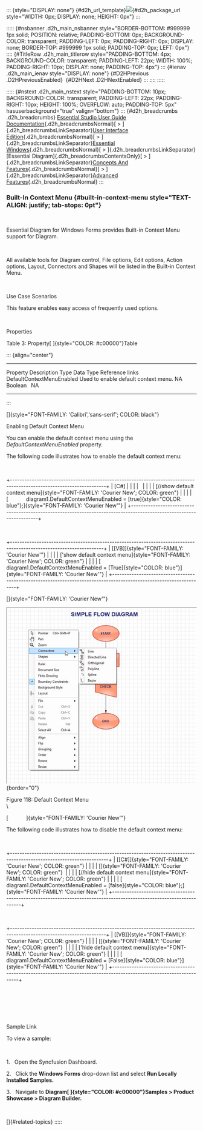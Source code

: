 ::: {style="DISPLAY: none"}
[](ms-xhelp:///?Id=d2h_url_template){#d2h_url_template}![](!package_url!){#d2h_package_url style="WIDTH: 0px; DISPLAY: none; HEIGHT: 0px"}
:::

::::: {#nsbanner .d2h_main_nsbanner style="BORDER-BOTTOM: #999999 1px solid; POSITION: relative; PADDING-BOTTOM: 0px; BACKGROUND-COLOR: transparent; PADDING-LEFT: 0px; PADDING-RIGHT: 0px; DISPLAY: none; BORDER-TOP: #999999 1px solid; PADDING-TOP: 0px; LEFT: 0px"}
:::: {#TitleRow .d2h_main_titlerow style="PADDING-BOTTOM: 4px; BACKGROUND-COLOR: transparent; PADDING-LEFT: 22px; WIDTH: 100%; PADDING-RIGHT: 10px; DISPLAY: none; PADDING-TOP: 4px"}
::: {#ienav .d2h_main_ienav style="DISPLAY: none"}
[](ms-xhelp:///?Id=bcc21360-64de-40a1-b76d-1cc03230cbfd){#D2HPrevious .D2HPreviousEnabled}  [](ms-xhelp:///?Id=5646c39a-5329-47c2-b89f-b17c24ec8d96){#D2HNext .D2HNextEnabled}
:::
::::
:::::

::::: {#nstext .d2h_main_nstext style="PADDING-BOTTOM: 10px; BACKGROUND-COLOR: transparent; PADDING-LEFT: 22px; PADDING-RIGHT: 10px; HEIGHT: 100%; OVERFLOW: auto; PADDING-TOP: 5px" hasuserbackground="true" valign="bottom"}
::: {#d2h_breadcrumbs .d2h_breadcrumbs}
[Essential Studio User Guide Documentation](ms-xhelp:///?Id=12457748-09e3-4d74-a240-8e049cedf030){.d2h_breadcrumbsNormal}[ \> ]{.d2h_breadcrumbsLinkSeparator}[User Interface Edition](ms-xhelp:///?Id=c29296b7-531c-413b-a0ec-488ca1f7f669){.d2h_breadcrumbsNormal}[ \> ]{.d2h_breadcrumbsLinkSeparator}[Essential Windows](ms-xhelp:///?Id=e60759d8-47a4-4570-9d7a-16a68d63f2ea){.d2h_breadcrumbsNormal}[ \> ]{.d2h_breadcrumbsLinkSeparator}[Essential Diagram]{.d2h_breadcrumbsContentsOnly}[ \> ]{.d2h_breadcrumbsLinkSeparator}[Concepts And Features](ms-xhelp:///?Id=008cec4b-5177-4859-8616-c062751d8fb6){.d2h_breadcrumbsNormal}[ \> ]{.d2h_breadcrumbsLinkSeparator}[Advanced Features](ms-xhelp:///?Id=f661be94-4825-49a2-ac75-df5e8495098e){.d2h_breadcrumbsNormal}
:::

### Built-In Context Menu {#built-in-context-menu style="TEXT-ALIGN: justify; tab-stops: 0pt"}

 

Essential Diagram for Windows Forms provides Built-in Context Menu support for Diagram.

 

All available tools for Diagram control, File options, Edit options, Action options, Layout, Connectors and Shapes will be listed in the Built-in Context Menu.

 

Use Case Scenarios

This feature enables easy access of frequently used options.

 

Properties

Table 3: Property[ ]{style="COLOR: #c00000"}Table

::: {align="center"}
  --------------------------- -------------------------------------- ------ ----------- -----------------
  Property                    Description                            Type   Data Type   Reference links
  DefaultContextMenuEnabled   Used to enable default context menu.   NA     Boolean     NA
  --------------------------- -------------------------------------- ------ ----------- -----------------
:::

[]{style="FONT-FAMILY: 'Calibri','sans-serif'; COLOR: black"} 

Enabling Default Context Menu

You can enable the default context menu using the *DefaultContextMenuEnabled* property.

The following code illustrates how to enable the default context menu:

 

+---------------------------------------------------------------------------------------------------------------------+
| \[C#\]                                                                                                              |
|                                                                                                                     |
|                                                                                                                     |
|                                                                                                                     |
| [//show default context menu]{style="FONT-FAMILY: 'Courier New'; COLOR: green"}                                     |
|                                                                                                                     |
| [            diagram1.DefaultContextMenuEnabled = [true]{style="COLOR: blue"};]{style="FONT-FAMILY: 'Courier New'"} |
+---------------------------------------------------------------------------------------------------------------------+

 

+--------------------------------------------------------------------------------------------------------------------+
| [\[VB\]]{style="FONT-FAMILY: 'Courier New'"}                                                                       |
|                                                                                                                    |
| [\'show default context menu]{style="FONT-FAMILY: 'Courier New'; COLOR: green"}                                    |
|                                                                                                                    |
| [            diagram1.DefaultContextMenuEnabled = [True]{style="COLOR: blue"}]{style="FONT-FAMILY: 'Courier New'"} |
+--------------------------------------------------------------------------------------------------------------------+

[]{style="FONT-FAMILY: 'Courier New'"} 

![](ImagesExt/image87_119.jpg){border="0"}

Figure 118: Default Context Menu\
\

[            ]{style="FONT-FAMILY: 'Courier New'"}

The following code illustrates how to disable the default context menu:

 

+----------------------------------------------------------------------------------------------------------------------+
| [\[C#\]]{style="FONT-FAMILY: 'Courier New'; COLOR: green"}                                                           |
|                                                                                                                      |
| []{style="FONT-FAMILY: 'Courier New'; COLOR: green"}                                                                 |
|                                                                                                                      |
| [//hide default context menu]{style="FONT-FAMILY: 'Courier New'; COLOR: green"}                                      |
|                                                                                                                      |
| [            diagram1.DefaultContextMenuEnabled = [false]{style="COLOR: blue"};]{style="FONT-FAMILY: 'Courier New'"} |
+----------------------------------------------------------------------------------------------------------------------+

 

+---------------------------------------------------------------------------------------------------------------------+
| [\[VB\]]{style="FONT-FAMILY: 'Courier New'; COLOR: green"}                                                          |
|                                                                                                                     |
| []{style="FONT-FAMILY: 'Courier New'; COLOR: green"}                                                                |
|                                                                                                                     |
| [\'hide default context menu]{style="FONT-FAMILY: 'Courier New'; COLOR: green"}                                     |
|                                                                                                                     |
| [            diagram1.DefaultContextMenuEnabled = [False]{style="COLOR: blue"}]{style="FONT-FAMILY: 'Courier New'"} |
+---------------------------------------------------------------------------------------------------------------------+

 

 

 

Sample Link

To view a sample:

 

1.   Open the Syncfusion Dashboard.

2.   Click the **Windows Forms** drop-down list and select **Run Locally Installed Samples.**

3.   Navigate to **Diagram[ ]{style="COLOR: #c00000"}Samples \> Product Showcase \> Diagram Builder.**

                      

[]{#related-topics}
:::::

